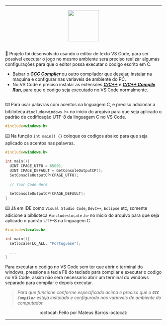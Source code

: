 ***

<div align="center">
  <img src="https://cdn.jsdelivr.net/gh/devicons/devicon/icons/c/c-original.svg" width="100"/>
</div>

<br>

🎯 Projeto foi desenvolvido usando o editor de texto VS Code, para ser possivel executar o jogo no mesmo ambiente sera preciso realizar algumas configurações para que o editor possa executar o codigo escrito em C.

* Baixar o ***[GCC Compiler](https://www.baixaki.com.br/linux/download/gcc.htm)*** ou outro compilador que desejar, instalar na maquina e configurar nas variaveis de ambiente do PC.
* No VS Code e preciso instalar as extensões ***[C/C++](https://marketplace.visualstudio.com/items?itemName=ms-vscode.cpptools)*** e ***[C/C++ Compile Run](https://marketplace.visualstudio.com/items?itemName=danielpinto8zz6.c-cpp-compile-run)***, para que o codigo seja executado no VS Code normalmente.

##

⌨️ Para usar palavras com acentos na linguagem C, e preciso adicionar a biblioteca `#include<windows.h>` no inicio do arquivo para que seja aplicado o padrão de  codificação UTF-8 da linguagem C no VS Code.

```C
#include<windows.h>
```
⌨️ Na função `int main() {}` coloque os codigos abaixo para que seja aplicado os acentos nas palavras.

```C
#include<windows.h>

int main(){
  UINT CPAGE_UTF8 = 65001;
  UINT CPAGE_DEFAULT = GetConsoleOutputCP();
  SetConsoleOutputCP(CPAGE_UTF8);
  
  // Your Code Here
  
  SetConsoleOutputCP(CPAGE_DEFAULT);
}
```

⌨️ Já em IDE como `Visual Studio Code`, `DevC++`, `Eclipse` etc, somente adicione a biblioteca `#include<locale.h>` no inicio do arquivo para que seja aplicado o padrão UTF-8 na linguagem C.

```C
#include<locale.h>

int main(){
  setlocale(LC_ALL, "Portuguese");
  
  ...
}
```

Para executar o codigo no VS Code sem ter que abrir o terminal do windows, pressione a tecla F8 do teclado para compilar e executar o codigo no VS Code, assim não será necessario abrir um terminal do windows separado para compilar e depois executar.

> *Para que funcione conforme especificado acima é preciso que o ***`GCC Compiler`*** esteja instalado e configurado nas variaveis de ambiente do computador.*

<div align="center">
    :octocat: Feito por Mateus Barros :octocat:
</div>

***
